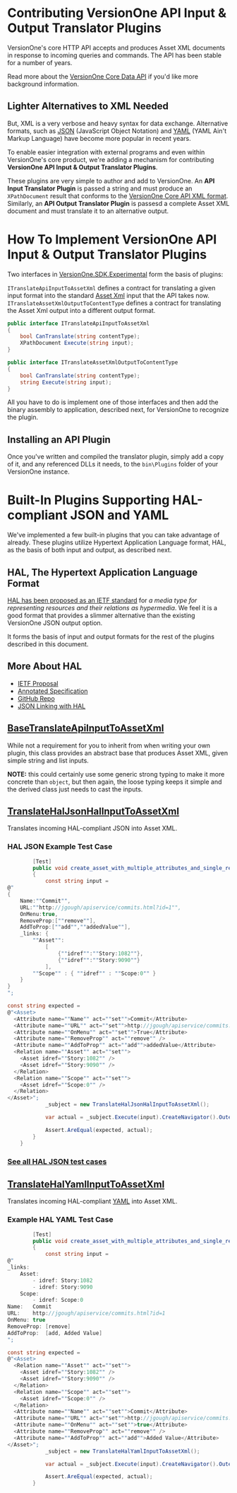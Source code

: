 # Contributing VersionOne API Input & Output Translator Plugins

VersionOne's core HTTP API accepts and produces Asset XML documents in response to incoming queries and commands. The API has been stable for a number of years.

Read more about the [VersionOne Core Data API](http://community.versionone.com/sdk/Documentation/DataAPI.aspx) if you'd like more background information.

## Lighter Alternatives to XML Needed

But, XML is a very verbose and heavy syntax for data exchange. Alternative formats, such as [JSON](http://en.wikipedia.org/wiki/JSON) (JavaScript Object Notation) and [YAML](http://en.wikipedia.org/wiki/YAML) (YAML Ain't Markup Language) have become more popular in recent years.

To enable easier integration with external programs and even within VersionOne's core product, we're adding a mechanism for contributing **VersionOne API Input & Output Translator Plugins**.

These plugins are very simple to author and add to VersionOne. An **API Input Translator Plugin** is passed a string and must produce an `XPathDocument` result that conforms to the [VersionOne Core API XML format](http://community.versionone.com/sdk/Documentation/DataAPI.aspx). Similarly, an **API Output Translator Plugin** is passesd a complete Asset XML document and must translate it to an alternative output.

# How To Implement VersionOne API Input & Output Translator Plugins

Two interfaces in [VersionOne.SDK.Experimental](https://github.com/versionone/versionone.sdk.experimental) form the basis of plugins:

`ITranslateApiInputToAssetXml` defines a contract for translating a given input format into the standard [Asset Xml](http://community.versionone.com/sdk/Documentation/DataAPI.aspx) input that the API takes now.
`ITranslateAssetXmlOutputToContentType` defines a contract for translating the Asset Xml output into a different output format.

```c#
public interface ITranslateApiInputToAssetXml
{
    bool CanTranslate(string contentType);
    XPathDocument Execute(string input);
}

public interface ITranslateAssetXmlOutputToContentType
{
    bool CanTranslate(string contentType);
    string Execute(string input);
}
```

All you have to do is implement one of those interfaces and then add the binary assembly to application, described next, for VersionOne to recognize the plugin.

## Installing an API Plugin

Once you've written and compiled the translator plugin, simply add a copy of it, and any referenced DLLs it needs, to the `bin\Plugins` folder of your VersionOne instance.

# Built-In Plugins Supporting HAL-compliant JSON and YAML

We've implemented a few built-in plugins that you can take advantage of already. These plugins utilize Hypertext Application Language format, HAL, as the basis of both input and output, as described next.

## HAL, The Hypertext Application Language Format

[HAL has been proposed as an IETF standard](http://tools.ietf.org/html/draft-kelly-json-hal-03) for *a media type for representing resources and
   their relations as hypermedia*. We feel it is a good format that provides a slimmer alternative than the existing VersionOne JSON output option.
   
It forms the basis of input and output formats for the rest of the plugins described in this document.   

## More About HAL
* [IETF Proposal](http://tools.ietf.org/html/draft-kelly-json-hal-03)
* [Annotated Specification](http://stateless.co/hal_specification.html)
* [GitHub Repo](https://github.com/mikekelly/hal_specification)
* [JSON Linking with HAL](http://blog.stateless.co/post/13296666138/json-linking-with-hal)

## [BaseTranslateApiInputToAssetXml](https://github.com/versionone/VersionOne.SDK.Experimental/blob/master/ApiInputTranslatorPlugins/VersionOne.Web.Plugins/Api/BaseTranslateApiHalInputToAssetXml.cs) 

While not a requirement for you to inherit from when writing your own plugin, this class provides an abstract base that produces Asset XML, given simple string and list inputs.

**NOTE:** this could certainly use some generic strong typing to make it more concrete than `object`, but then again, the loose typing keeps it simple and the derived class just needs to cast the inputs.

## [TranslateHalJsonHalInputToAssetXml](https://github.com/versionone/VersionOne.SDK.Experimental/blob/master/ApiInputTranslatorPlugins/VersionOne.Web.Plugins/Api/TranslateHalJsonHalInputToAssetXml.cs) 

Translates incoming HAL-compliant JSON into Asset XML.

### HAL JSON Example Test Case

```c#
        [Test]
        public void create_asset_with_multiple_attributes_and_single_relation()
        {
            const string input =
@"
{
    Name:""Commit"",
    URL:""http://jgough/apiservice/commits.html?id=1"",
    OnMenu:true,
    RemoveProp:[""remove""],
    AddToProp:[""add"",""addedValue""],
    _links: {
        ""Asset"":
            [
                {""idref"":""Story:1082""},
                {""idref"":""Story:9090""}
            ],
        ""Scope"" : { ""idref"" : ""Scope:0"" }        
    }
}
";

const string expected =
@"<Asset>
  <Attribute name=""Name"" act=""set"">Commit</Attribute>
  <Attribute name=""URL"" act=""set"">http://jgough/apiservice/commits.html?id=1</Attribute>
  <Attribute name=""OnMenu"" act=""set"">True</Attribute>
  <Attribute name=""RemoveProp"" act=""remove"" />
  <Attribute name=""AddToProp"" act=""add"">addedValue</Attribute>
  <Relation name=""Asset"" act=""set"">
    <Asset idref=""Story:1082"" />
    <Asset idref=""Story:9090"" />
  </Relation>
  <Relation name=""Scope"" act=""set"">
    <Asset idref=""Scope:0"" />
  </Relation>
</Asset>";
            _subject = new TranslateHalJsonHalInputToAssetXml();

            var actual = _subject.Execute(input).CreateNavigator().OuterXml;

            Assert.AreEqual(expected, actual);
        }
    }
````

### [See all HAL JSON test cases](https://github.com/versionone/VersionOne.SDK.Experimental/blob/master/ApiInputTranslatorPlugins/VersionOne.Web.Plugins.Tests/Api/TranslateHalJsonInputToAssetXmlTests.cs)

## [TranslateHalYamlInputToAssetXml](https://github.com/versionone/VersionOne.SDK.Experimental/blob/master/ApiInputTranslatorPlugins/VersionOne.Web.Plugins/Api/TranslateHalYamlInputToAssetXml.cs)

Translates incoming HAL-compliant [YAML](http://www.yaml.org/) into Asset XML.

### Example HAL YAML Test Case

```c#
        [Test]
        public void create_asset_with_multiple_attributes_and_single_relation()
        {
            const string input =
@"
_links:
    Asset:
        - idref: Story:1082
        - idref: Story:9090
    Scope:
        - idref: Scope:0
Name:   Commit
URL:    http://jgough/apiservice/commits.html?id=1
OnMenu: true
RemoveProp: [remove]
AddToProp:  [add, Added Value]
";

const string expected =
@"<Asset>
  <Relation name=""Asset"" act=""set"">
    <Asset idref=""Story:1082"" />
    <Asset idref=""Story:9090"" />
  </Relation>
  <Relation name=""Scope"" act=""set"">
    <Asset idref=""Scope:0"" />
  </Relation>
  <Attribute name=""Name"" act=""set"">Commit</Attribute>
  <Attribute name=""URL"" act=""set"">http://jgough/apiservice/commits.html?id=1</Attribute>
  <Attribute name=""OnMenu"" act=""set"">true</Attribute>
  <Attribute name=""RemoveProp"" act=""remove"" />
  <Attribute name=""AddToProp"" act=""add"">Added Value</Attribute>
</Asset>";
            _subject = new TranslateHalYamlInputToAssetXml();

            var actual = _subject.Execute(input).CreateNavigator().OuterXml;

            Assert.AreEqual(expected, actual);
        }
```